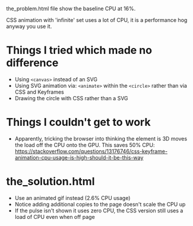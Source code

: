 the_problem.html file show the baseline CPU at 16%.

CSS animation with 'infinite' set uses a lot of CPU, it is a performance hog anyway you use it.

# Things I tried which made no difference

- Using `<canvas>` instead of an SVG
- Using SVG animation via: `<animate>` within the `<circle>` rather than via CSS and Keyframes
- Drawing the circle with CSS rather than a SVG

# Things I couldn't get to work

- Apparently, tricking the browser into thinking the element is 3D moves the load off the CPU onto the GPU. This saves 50% CPU: https://stackoverflow.com/questions/13176746/css-keyframe-animation-cpu-usage-is-high-should-it-be-this-way

# the_solution.html

- Use an animated gif instead (2.6% CPU usage)
- Notice adding additional copies to the page doesn't scale the CPU up
- If the pulse isn't shown it uses zero CPU, the CSS version still uses a load of CPU even when off page
